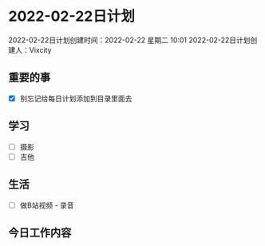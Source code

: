# 2022-02-22日计划

2022-02-22日计划创建时间：2022-02-22 星期二  10:01
2022-02-22日计划创建人：Vixcity

## 重要的事
- [x] 别忘记给每日计划添加到目录里面去

## 学习
- [ ] 摄影
- [ ] 吉他

## 生活
- [ ] 做B站视频 - 录音

## 今日工作内容
